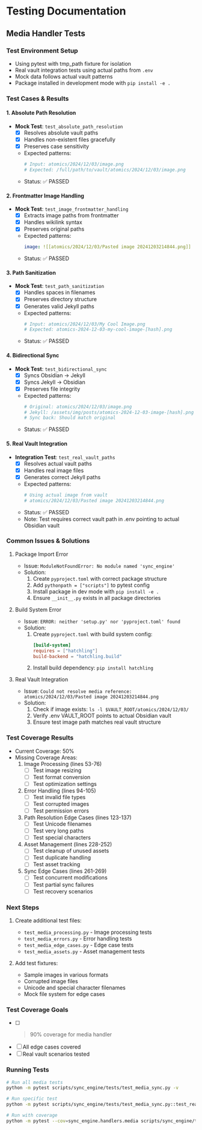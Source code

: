 # Testing Documentation

## Media Handler Tests

### Test Environment Setup
- Using pytest with tmp_path fixture for isolation
- Real vault integration tests using actual paths from `.env`
- Mock data follows actual vault patterns
- Package installed in development mode with `pip install -e .`

### Test Cases & Results

#### 1. Absolute Path Resolution
- **Mock Test**: `test_absolute_path_resolution`
  - [x] Resolves absolute vault paths
  - [x] Handles non-existent files gracefully
  - [x] Preserves case sensitivity
  - Expected patterns:
    ```python
    # Input: atomics/2024/12/03/image.png
    # Expected: /full/path/to/vault/atomics/2024/12/03/image.png
    ```
  - Status: ✅ PASSED

#### 2. Frontmatter Image Handling
- **Mock Test**: `test_image_frontmatter_handling`
  - [x] Extracts image paths from frontmatter
  - [x] Handles wikilink syntax
  - [x] Preserves original paths
  - Expected patterns:
    ```yaml
    image: ![[atomics/2024/12/03/Pasted image 20241203214844.png]]
    ```
  - Status: ✅ PASSED

#### 3. Path Sanitization
- **Mock Test**: `test_path_sanitization`
  - [x] Handles spaces in filenames
  - [x] Preserves directory structure
  - [x] Generates valid Jekyll paths
  - Expected patterns:
    ```python
    # Input: atomics/2024/12/03/My Cool Image.png
    # Expected: atomics-2024-12-03-my-cool-image-[hash].png
    ```
  - Status: ✅ PASSED

#### 4. Bidirectional Sync
- **Mock Test**: `test_bidirectional_sync`
  - [x] Syncs Obsidian → Jekyll
  - [x] Syncs Jekyll → Obsidian
  - [x] Preserves file integrity
  - Expected patterns:
    ```python
    # Original: atomics/2024/12/03/image.png
    # Jekyll: /assets/img/posts/atomics-2024-12-03-image-[hash].png
    # Sync back: Should match original
    ```
  - Status: ✅ PASSED

#### 5. Real Vault Integration
- **Integration Test**: `test_real_vault_paths`
  - [x] Resolves actual vault paths
  - [x] Handles real image files
  - [x] Generates correct Jekyll paths
  - Expected patterns:
    ```python
    # Using actual image from vault
    # atomics/2024/12/03/Pasted image 20241203214844.png
    ```
  - Status: ✅ PASSED
  - Note: Test requires correct vault path in .env pointing to actual Obsidian vault

### Common Issues & Solutions
1. Package Import Error
   - Issue: `ModuleNotFoundError: No module named 'sync_engine'`
   - Solution: 
     1. Create `pyproject.toml` with correct package structure
     2. Add `pythonpath = ["scripts"]` to pytest config
     3. Install package in dev mode with `pip install -e .`
     4. Ensure `__init__.py` exists in all package directories

2. Build System Error
   - Issue: `ERROR: neither 'setup.py' nor 'pyproject.toml' found`
   - Solution:
     1. Create `pyproject.toml` with build system config:
        ```toml
        [build-system]
        requires = ["hatchling"]
        build-backend = "hatchling.build"
        ```
     2. Install build dependency: `pip install hatchling`

3. Real Vault Integration
   - Issue: `Could not resolve media reference: atomics/2024/12/03/Pasted image 20241203214844.png`
   - Solution:
     1. Check if image exists: `ls -l $VAULT_ROOT/atomics/2024/12/03/`
     2. Verify .env VAULT_ROOT points to actual Obsidian vault
     3. Ensure test image path matches real vault structure

### Test Coverage Results
- Current Coverage: 50%
- Missing Coverage Areas:
  1. Image Processing (lines 53-76)
     - [ ] Test image resizing
     - [ ] Test format conversion
     - [ ] Test optimization settings
  
  2. Error Handling (lines 94-105)
     - [ ] Test invalid file types
     - [ ] Test corrupted images
     - [ ] Test permission errors
  
  3. Path Resolution Edge Cases (lines 123-137)
     - [ ] Test Unicode filenames
     - [ ] Test very long paths
     - [ ] Test special characters
  
  4. Asset Management (lines 228-252)
     - [ ] Test cleanup of unused assets
     - [ ] Test duplicate handling
     - [ ] Test asset tracking
  
  5. Sync Edge Cases (lines 261-269)
     - [ ] Test concurrent modifications
     - [ ] Test partial sync failures
     - [ ] Test recovery scenarios

### Next Steps
1. Create additional test files:
   - `test_media_processing.py` - Image processing tests
   - `test_media_errors.py` - Error handling tests
   - `test_media_edge_cases.py` - Edge case tests
   - `test_media_assets.py` - Asset management tests

2. Add test fixtures:
   - Sample images in various formats
   - Corrupted image files
   - Unicode and special character filenames
   - Mock file system for edge cases

### Test Coverage Goals
- [ ] >90% coverage for media handler
- [ ] All edge cases covered
- [ ] Real vault scenarios tested

### Running Tests
```bash
# Run all media tests
python -m pytest scripts/sync_engine/tests/test_media_sync.py -v

# Run specific test
python -m pytest scripts/sync_engine/tests/test_media_sync.py::test_real_vault_paths -v

# Run with coverage
python -m pytest --cov=sync_engine.handlers.media scripts/sync_engine/tests/test_media_sync.py
``` 